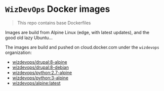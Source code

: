 # `WizDevOps` Docker images
> This repo contains base Dockerfiles

Images are build from Alpine Linux (edge, with latest updates), and the good old
lazy Ubuntu...

The images are build and pushed on cloud.docker.com under the `wizdevops`
organization:

- [wizdevops/drupal:8-alpine][1]
- [wizdevops/drupal:8-debian][1]
- [wizdevops/python:2.7-alpine][1]
- [wizdevops/python:3-alpine][1]
- [wizdevops/alpine:latest][1]

[1]: https://cloud.docker.com/r/wizdevops/drupal:8-alpine
[2]: https://cloud.docker.com/r/wizdevops/drupal:8-debian
[3]: https://cloud.docker.com/r/wizdevops/python:2.7-alpine
[4]: https://cloud.docker.com/r/wizdevops/python:3-alpine
[5]: https://cloud.docker.com/r/wizdevops/alpine:latest
